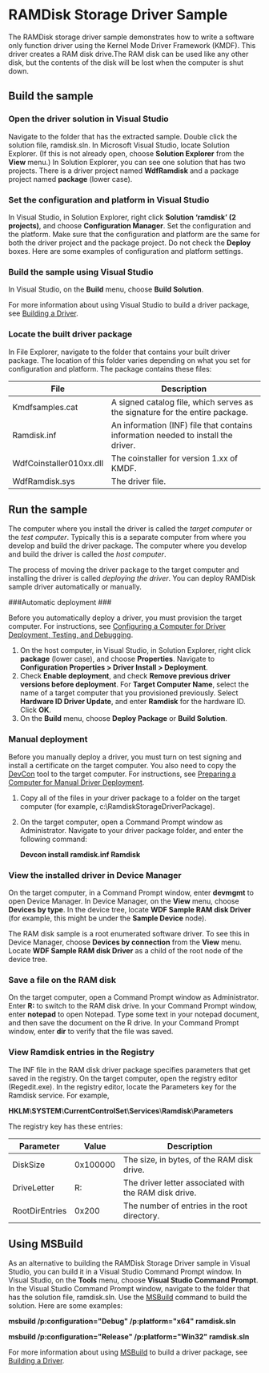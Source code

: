 RAMDisk Storage Driver Sample
=============================

The RAMDisk storage driver sample demonstrates how to write a software only function driver using the Kernel Mode Driver Framework (KMDF). This driver creates a RAM disk drive.The RAM disk can be used like any other disk, but the contents of the disk will be lost when the computer is shut down.

Build the sample
----------------

### Open the driver solution in Visual Studio ###

Navigate to the folder that has the extracted sample. Double click the solution file, ramdisk.sln. In Microsoft Visual Studio, locate Solution Explorer. (If this is not already open, choose **Solution Explorer** from the **View** menu.) In Solution Explorer, you can see one solution that has two projects. There is a driver project named **WdfRamdisk** and a package project named **package** (lower case).

### Set the configuration and platform in Visual Studio

In Visual Studio, in Solution Explorer, right click **Solution ‘ramdisk’ (2 projects)**, and choose **Configuration Manager**. Set the configuration and the platform. Make sure that the configuration and platform are the same for both the driver project and the package project. Do not check the **Deploy** boxes. Here are some examples of configuration and platform settings.

### Build the sample using Visual Studio ###

In Visual Studio, on the **Build** menu, choose **Build Solution**.

For more information about using Visual Studio to build a driver package, see [Building a Driver](http://msdn.microsoft.com/en-us/library/windows/hardware/ff554644).

### Locate the built driver package ###

In File Explorer, navigate to the folder that contains your built driver package. The location of this folder varies depending on what you set for configuration and platform. The package contains these files:

File | Description
-----| -----------
Kmdfsamples.cat | A signed catalog file, which serves as the signature for the entire package.
Ramdisk.inf | An information (INF) file that contains information needed to install the driver.
WdfCoinstaller010xx.dll | The coinstaller for version 1.xx of KMDF.
WdfRamdisk.sys | The driver file. 

Run the sample
--------------

The computer where you install the driver is called the *target computer* or the *test computer*. Typically this is a separate computer from where you develop and build the driver package. The computer where you develop and build the driver is called the *host computer*.

The process of moving the driver package to the target computer and installing the driver is called *deploying the driver*. You can deploy RAMDisk sample driver automatically or manually.

###Automatic deployment ###

Before you automatically deploy a driver, you must provision the target computer. For instructions, see [Configuring a Computer for Driver Deployment, Testing, and Debugging](http://msdn.microsoft.com/en-us/library/windows/hardware/).

1.  On the host computer, in Visual Studio, in Solution Explorer, right click **package** (lower case), and choose **Properties**. Navigate to **Configuration Properties \> Driver Install \> Deployment**.
2.  Check **Enable deployment**, and check **Remove previous driver versions before deployment**. For **Target Computer Name**, select the name of a target computer that you provisioned previously. Select **Hardware ID Driver Update**, and enter **Ramdisk** for the hardware ID. Click **OK**.
3.  On the **Build** menu, choose **Deploy Package** or **Build Solution**.

### Manual deployment ###

Before you manually deploy a driver, you must turn on test signing and install a certificate on the target computer. You also need to copy the [DevCon](http://msdn.microsoft.com/en-us/library/windows/hardware/ff544707) tool to the target computer. For instructions, see [Preparing a Computer for Manual Driver Deployment](http://msdn.microsoft.com/en-us/library/windows/hardware/dn265571).

1.  Copy all of the files in your driver package to a folder on the target computer (for example, c:\\RamdiskStorageDriverPackage).
2.  On the target computer, open a Command Prompt window as Administrator. Navigate to your driver package folder, and enter the following command:

    **Devcon install ramdisk.inf Ramdisk**

### View the installed driver in Device Manager ###

On the target computer, in a Command Prompt window, enter **devmgmt** to open Device Manager. In Device Manager, on the **View** menu, choose **Devices by type**. In the device tree, locate **WDF Sample RAM disk Driver** (for example, this might be under the **Sample Device** node).

The RAM disk sample is a root enumerated software driver. To see this in Device Manager, choose **Devices by connection** from the **View** menu. Locate **WDF Sample RAM disk Driver** as a child of the root node of the device tree.

### Save a file on the RAM disk ###

On the target computer, open a Command Prompt window as Administrator. Enter **R:** to switch to the RAM disk drive. In your Command Prompt window, enter **notepad** to open Notepad. Type some text in your notepad document, and then save the document on the R drive. In your Command Prompt window, enter **dir** to verify that the file was saved.

### View Ramdisk entries in the Registry ###


The INF file in the RAM disk driver package specifies parameters that get saved in the registry. On the target computer, open the registry editor (Regedit.exe). In the registry editor, locate the Parameters key for the Ramdisk service. For example,

**HKLM**\\**SYSTEM**\\**CurrentControlSet**\\**Services**\\**Ramdisk**\\**Parameters**

The registry key has these entries:

Parameter       | Value   | Description
----------------|---------|------------
DiskSize        |0x100000 |The size, in bytes, of the RAM disk drive.
DriveLetter     |R:       |The driver letter associated with the RAM disk drive.
RootDirEntries  |0x200    |The number of entries in the root directory.</td>

Using MSBuild
-------------

As an alternative to building the RAMDisk Storage Driver sample in Visual Studio, you can build it in a Visual Studio Command Prompt window. In Visual Studio, on the **Tools** menu, choose **Visual Studio Command Prompt**. In the Visual Studio Command Prompt window, navigate to the folder that has the solution file, ramdisk.sln. Use the [MSBuild](http://go.microsoft.com/fwlink/p/?linkID=262804) command to build the solution. Here are some examples:

**msbuild /p:configuration="Debug" /p:platform="x64" ramdisk.sln**

**msbuild /p:configuration="Release" /p:platform="Win32" ramdisk.sln**

For more information about using [MSBuild](http://go.microsoft.com/fwlink/p/?linkID=262804) to build a driver package, see [Building a Driver](http://msdn.microsoft.com/en-us/library/windows/hardware/ff554644).


